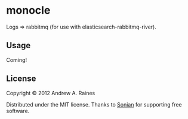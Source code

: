 # monocle

Logs => rabbitmq (for use with elasticsearch-rabbitmq-river).

## Usage

Coming!

## License

Copyright © 2012 Andrew A. Raines

Distributed under the MIT license.  Thanks to
[Sonian](http://www.sonian.com) for supporting free software.
